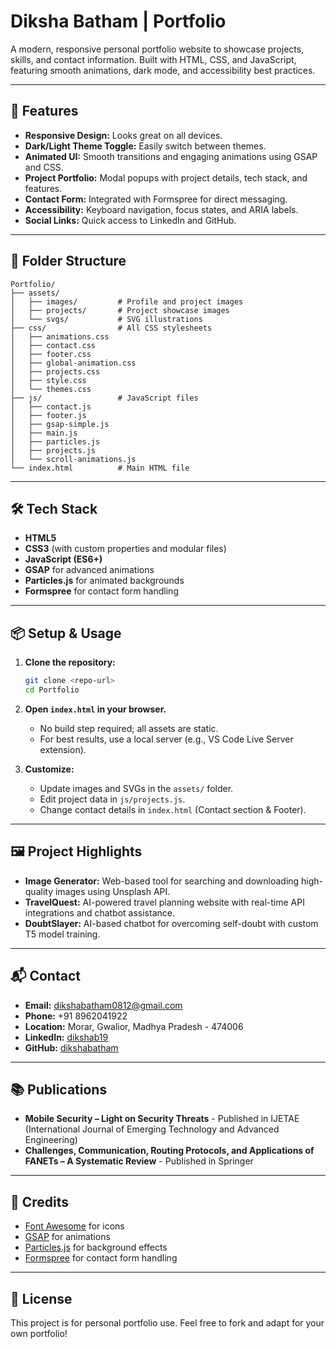 # Diksha Batham | Portfolio

A modern, responsive personal portfolio website to showcase projects, skills, and contact information. Built with HTML, CSS, and JavaScript, featuring smooth animations, dark mode, and accessibility best practices.

---

## 🚀 Features

- **Responsive Design:** Looks great on all devices.
- **Dark/Light Theme Toggle:** Easily switch between themes.
- **Animated UI:** Smooth transitions and engaging animations using GSAP and CSS.
- **Project Portfolio:** Modal popups with project details, tech stack, and features.
- **Contact Form:** Integrated with Formspree for direct messaging.
- **Accessibility:** Keyboard navigation, focus states, and ARIA labels.
- **Social Links:** Quick access to LinkedIn and GitHub.

---

## 📁 Folder Structure

```
Portfolio/
├── assets/
│   ├── images/         # Profile and project images
│   ├── projects/       # Project showcase images
│   └── svgs/           # SVG illustrations
├── css/                # All CSS stylesheets
│   ├── animations.css
│   ├── contact.css
│   ├── footer.css
│   ├── global-animation.css
│   ├── projects.css
│   ├── style.css
│   └── themes.css
├── js/                 # JavaScript files
│   ├── contact.js
│   ├── footer.js
│   ├── gsap-simple.js
│   ├── main.js
│   ├── particles.js
│   ├── projects.js
│   └── scroll-animations.js
└── index.html          # Main HTML file
```

---

## 🛠️ Tech Stack

- **HTML5**
- **CSS3** (with custom properties and modular files)
- **JavaScript (ES6+)**
- **GSAP** for advanced animations
- **Particles.js** for animated backgrounds
- **Formspree** for contact form handling

---

## 📦 Setup & Usage

1. **Clone the repository:**
   ```bash
   git clone <repo-url>
   cd Portfolio
   ```
2. **Open `index.html` in your browser.**
   - No build step required; all assets are static.
   - For best results, use a local server (e.g., VS Code Live Server extension).

3. **Customize:**
   - Update images and SVGs in the `assets/` folder.
   - Edit project data in `js/projects.js`.
   - Change contact details in `index.html` (Contact section & Footer).

---

## 🖼️ Project Highlights

- **Image Generator:** Web-based tool for searching and downloading high-quality images using Unsplash API.
- **TravelQuest:** AI-powered travel planning website with real-time API integrations and chatbot assistance.
- **DoubtSlayer:** AI-based chatbot for overcoming self-doubt with custom T5 model training.

---

## 📬 Contact

- **Email:** dikshabatham0812@gmail.com
- **Phone:** +91 8962041922
- **Location:** Morar, Gwalior, Madhya Pradesh - 474006
- **LinkedIn:** [dikshab19](https://linkedin.com/in/dikshab19)
- **GitHub:** [dikshabatham](https://github.com/dikshabatham)

---

## 📚 Publications

- **Mobile Security – Light on Security Threats** - Published in IJETAE (International Journal of Emerging Technology and Advanced Engineering)
- **Challenges, Communication, Routing Protocols, and Applications of FANETs – A Systematic Review** - Published in Springer

---

## 🙏 Credits

- [Font Awesome](https://fontawesome.com/) for icons
- [GSAP](https://greensock.com/gsap/) for animations
- [Particles.js](https://vincentgarreau.com/particles.js/) for background effects
- [Formspree](https://formspree.io/) for contact form handling

---

## 📄 License

This project is for personal portfolio use. Feel free to fork and adapt for your own portfolio!
